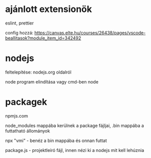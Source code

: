 # ajánlott extensionök

eslint, prettier

config hozzá: https://canvas.elte.hu/courses/26438/pages/vscode-beallitasok?module_item_id=342492

# nodejs

feltelepítése: nodejs.org oldalról

node program elindítása vagy cmd-ben node

# packagek

npmjs.com

node_modules mappába kerülnek a package fájljai, .bin mappába a futtatható állományok

npx "vmi" - benéz a bin mappába és onnan futtat

package.js - projektleíró fájl, innen nézi ki a nodejs mit kell lehúznia
